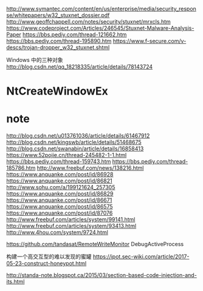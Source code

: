 http://www.symantec.com/content/en/us/enterprise/media/security_response/whitepapers/w32_stuxnet_dossier.pdf
http://www.geoffchappell.com/notes/security/stuxnet/mrxcls.htm
https://www.codeproject.com/Articles/246545/Stuxnet-Malware-Analysis-Paper
https://bbs.pediy.com/thread-121662.htm
https://bbs.pediy.com/thread-195890.htm
https://www.f-secure.com/v-descs/trojan-dropper_w32_stuxnet.shtml

Windows 中的三种对象
http://blog.csdn.net/qq_18218335/article/details/78143724

# NtCreateWindowEx


# note
http://blog.csdn.net/u013761036/article/details/61467912
http://blog.csdn.net/kingswb/article/details/51468675
http://blog.csdn.net/swanabin/article/details/16858413
https://www.52pojie.cn/thread-245482-1-1.html
https://bbs.pediy.com/thread-159743.htm
https://bbs.pediy.com/thread-185786.htm
http://www.freebuf.com/news/138216.html
https://www.anquanke.com/post/id/86928
https://www.anquanke.com/post/id/86821
http://www.sohu.com/a/199121624_257305
https://www.anquanke.com/post/id/86829
https://www.anquanke.com/post/id/86671
https://www.anquanke.com/post/id/86575
https://www.anquanke.com/post/id/87076
http://www.freebuf.com/articles/system/99141.html
http://www.freebuf.com/articles/system/93413.html
http://www.4hou.com/system/9724.html

https://github.com/tandasat/RemoteWriteMonitor
DebugActiveProcess 

构建一个高交互型的难以发现的蜜罐
https://ipot.sec-wiki.com/article/2017-05-23-construct-honeypot.html




http://standa-note.blogspot.ca/2015/03/section-based-code-injection-and-its.html
